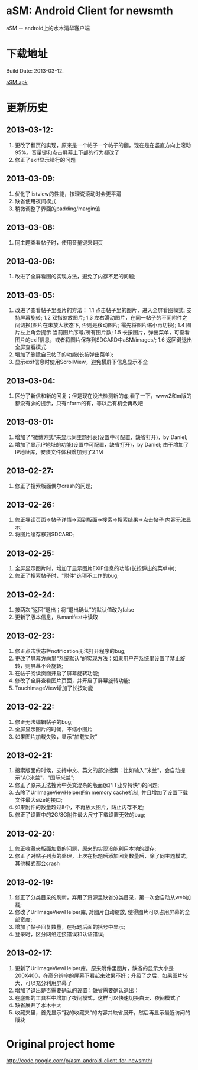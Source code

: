 aSM: Android Client for newsmth
==============================

aSM -- android上的水木清华客户端


下载地址
==============================
Build Date: 2013-03-12.

<a href="https://github.com/zfdang/asm-android-client-for-newsmth/raw/master/dist/aSM.apk">aSM.apk</a>

更新历史
==============================

2013-03-12:
------------------------------
1. 更改了翻页的实现，原来是一个帖子一个帖子的翻，现在是在竖直方向上滚动95%。音量键和点击屏幕上下部的行为都改了
2. 修正了exif显示错行的问题

2013-03-09:
------------------------------
1. 优化了listview的性能，按理说滚动时会更平滑
2. 缺省使用夜间模式
3. 稍微调整了界面的padding/margin值

2013-03-08:
------------------------------
1. 同主题查看帖子时，使用音量键来翻页

2013-03-06:
------------------------------
1. 改进了全屏看图的实现方法，避免了内存不足的问题;

2013-03-05:
------------------------------
1. 改进了查看帖子里图片的方法：
1.1 点击帖子里的图片，进入全屏看图模式; 支持屏幕旋转;
1.2 双指缩放图片;
1.3 左右滑动图片，在同一帖子的不同附件之间切换(图片在未放大状态下, 否则是移动图片; 需先将图片缩小再切换);
1.4 图片左上角会提示 当前图片序号/所有图片数;
1.5 长按图片，弹出菜单，可查看图片的exif信息，或者将图片保存到SDCARD中aSM/images/;
1.6 返回键退出全屏查看模式.
2. 增加了删除自己帖子的功能(长按弹出菜单);
3. 显示exif信息时使用ScrollView，避免横屏下信息显示不全

2013-03-04:
------------------------------
1. 区分了新信和新的回复；但是现在没法检测新的@,看了一下，www2和m版的都没有@的提示，只有nform的有，等以后有机会再改吧


2013-03-01:
------------------------------
1. 增加了"微博方式"来显示同主题列表(设置中可配置，缺省打开)，by Daniel;
2. 增加了显示IP地址的功能(设置中可配置，缺省打开)，by Daniel; 由于增加了IP地址库，安装文件体积增加到了2.1M

2013-02-27:
------------------------------
1. 修正了搜索版面偶尔crash的问题;

2013-02-26:
------------------------------
1. 修正导读页面->帖子详情->回到版面->搜索->搜索结果->点击帖子 内容无法显示;
1. 将图片缓存移到SDCARD;

2013-02-25:
------------------------------
1. 全屏显示图片时，增加了显示图片EXIF信息的功能(长按弹出的菜单中);
2. 修正了搜索帖子时，"附件"选项不工作的bug;

2013-02-24:
------------------------------
1. 按两次“返回”退出；将“退出确认”的默认值改为false
2. 更新了版本信息，从manifest中读取

2013-02-23:
------------------------------
1. 修正点击状态栏notification无法打开程序的bug;
2. 更改了屏幕方向里"系统默认"的实现方法：如果用户在系统里设置了禁止旋转，则屏幕不会旋转;
3. 在帖子阅读页面开启了屏幕旋转功能;
4. 修改了全屏查看图片页面，并开启了屏幕旋转功能;
5. TouchImageView增加了长按功能

2013-02-22:
------------------------------
1. 修正无法编辑帖子的bug;
2. 全屏显示图片的时候，不缩小图片
3. 如果图片加载失败，显示“加载失败”


2013-02-21:
------------------------------
1. 搜索版面的时候，支持中文、英文的部分搜索：比如输入"米兰"，会自动提示"AC米兰"，"国际米兰";
2. 修正了原来无法搜索中英文混杂的版面(如"IT业界特快")的问题;
3. 去除了UrlImageViewHelper的in memory cache机制, 并且增加了设置下载文件最大size的接口;
4. 如果附件的数量超过8个，不再放大图片，防止内存不足;
5. 修正了设置中的2G/3G附件最大尺寸下载设置无效的bug;


2013-02-20:
------------------------------
1. 修正收藏夹版面加载的问题，原来的实现没能利用本地的缓存;
2. 修正了对帖子列表的处理，上次在标题后添加回复数量后，除了同主题模式，其他模式都会crash

2013-02-19:
------------------------------
1. 修正了分类目录的刷新，弃用了资源里缺省分类目录，第一次会自动从web加载;
2. 修改了UrlImageViewHelper库, 对图片自动缩放, 使得图片可以占用屏幕的全部宽度;
3. 增加了帖子回复数量，在标题后面的括号中显示;
4. 登录时，区分网络连接错误和认证错误;

2013-02-17:
------------------------------
1. 更新了UrlImageViewHelper库。原来附件里图片，缺省的显示大小是200X400，在高分辨率的屏幕下看起来效果不好；升级了之后，如果图片较大，可以充分利用屏幕了
2. 增加了退出是否需要确认的设置；缺省需要确认退出；
3. 在底部的工具栏中增加了夜间模式，这样可以快速切换白天、夜间模式了
4. 缺省展开了水木十大
5. 收藏夹里，首先显示“我的收藏夹”的内容并缺省展开，然后再显示最近访问的版块

Original project home
==============================

http://code.google.com/p/asm-android-client-for-newsmth/
